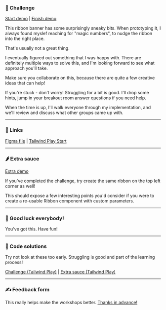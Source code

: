 ### 🎯 Challenge

[Start demo](/challenges/ribbon/start) | [Finish demo](/solutions/ribbon)

This ribbon banner has some surprisingly sneaky bits. When prototyping it, I always found myslef reaching for "magic numbers", to nudge the ribbon into the right place.

That's usually not a great thing.

I eventually figured out something that I was happy with. There are definitely multiple ways to solve this, and I'm looking forward to see what approach you'll take.

Make sure you collaborate on this, because there are quite a few creative ideas that can help!

If you're stuck - don't worry! Struggling for a bit is good. I'll drop some hints, jump in your breakout room answer questions if you need help.

When the time is up, I'll walk everyone through my implementation, and we'll review and discuss what other groups came up with.

---

### 🔗 Links

[Figma file](https://www.figma.com/file/GyY3xq90qabr0DXDKSDtsO/Pro-Tailwind-Workshop---Advanced-Tailwind-CSS-Gymnastics?node-id=0%3A1) | [Tailwind Play Start](https://play.tailwindcss.com/tDVqzSb6z3)

---

### 🌶 Extra sauce

[Extra demo](/solutions/ribbon/extra)

If you've completed the challenge, try create the same ribbon on the top left corner as well!

This should expose a few interesting points you'd consider if you were to create a re-usable Ribbon component with custom parameters.

---

### 🤞 Good luck everybody!

You've got this. Have fun!

---

### 🙈 Code solutions

Try not look at these too early. Struggling is good and part of the learning process!

[Challenge (Tailwind Play)](https://play.tailwindcss.com/gMrm7JKppy) | [Extra sauce (Tailwind Play)](https://play.tailwindcss.com/ObQnsff4g9)

---

### ✍️ Feedback form

This really helps make the workshops better. [Thanks in advance!](https://docs.google.com/forms/d/e/1FAIpQLSfSSZbUOp67fZbXWuHxkJmGZw0wcx6uxkJI_kFzQvBiJ-Fhgg/viewform?usp=pp_url&entry.1747016377=Tailwind+CSS+Gymnastics&entry.305553560=Ribbon+challenge)
